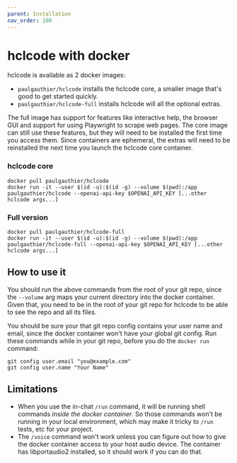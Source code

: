 ```yaml
---
parent: Installation
nav_order: 100
---
```


# hclcode with docker

hclcode is available as 2 docker images:

- `paulgauthier/hclcode` installs the hclcode core, a smaller image that's good to get started quickly.
- `paulgauthier/hclcode-full` installs hclcode will all the optional extras.

The full image has support for features like interactive help, the
browser GUI and support for using Playwright to scrape web pages.  The
core image can still use these features, but they will need to be
installed the first time you access them. Since containers are
ephemeral, the extras will need to be reinstalled the next time you
launch the hclcode core container.

### hclcode core 

```
docker pull paulgauthier/hclcode
docker run -it --user $(id -u):$(id -g) --volume $(pwd):/app paulgauthier/hclcode --openai-api-key $OPENAI_API_KEY [...other hclcode args...]
```

### Full version

```
docker pull paulgauthier/hclcode-full
docker run -it --user $(id -u):$(id -g) --volume $(pwd):/app paulgauthier/hclcode-full --openai-api-key $OPENAI_API_KEY [...other hclcode args...]
```

## How to use it

You should run the above commands from the root of your git repo,
since the `--volume` arg maps your current directory into the
docker container.
Given that, you need to be in the root of your git repo for hclcode to be able to
see the repo and all its files.

You should be sure your that
git repo config contains your user name and email, since the
docker container won't have your global git config.
Run these commands while in your git repo, before
you do the `docker run` command:

```
git config user.email "you@example.com"
git config user.name "Your Name"
```


## Limitations

- When you use the in-chat `/run` command, it will be running shell commands *inside the docker container*. So those commands won't be running in your local environment, which may make it tricky to `/run` tests, etc for your project.
- The `/voice` command won't work unless you can figure out how to give the docker container access to your host audio device. The container has libportaudio2 installed, so it should work if you can do that.
